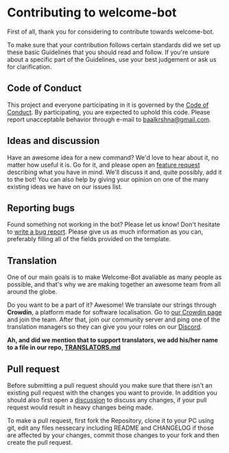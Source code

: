 [coc]: https://github.com/Welcome-Bot/welcome-bot/blob/main/.github/CODE_OF_CONDUCT.md
[discussion]: https://github.com/Welcome-Bot/welcome-bot/discussions
[bug]: https://github.com/Welcome-Bot/welcome-bot/issues/new?template=bug_report.md
[feature]: https://github.com/Welcome-Bot/welcome-bot/issues/new?template=feature_request.md
[crowdin]: https://crowdin.com/project/welcome-bot
[TRANSLATORS.md]: https://github.com/Welcome-Bot/welcome-bot/blob/main/TRANSLATORS.md
[Discord]: https://dsc.gg/welcome-bot-guild

# Contributing to welcome-bot

First of all, thank you for considering to contribute towards welcome-bot.

To make sure that your contribution follows certain standards did we set up these basic Guidelines that you should read and follow.
If you're unsure about a specific part of the Guidelines, use your best judgement or ask us for clarification.

## Code of Conduct

This project and everyone participating in it is governed by the [Code of Conduct][coc].
By participating, you are expected to uphold this code. Please report unacceptable behavior through e-mail to baalkrshna@gmail.com.

## Ideas and discussion

Have an awesome idea for a new command?
We'd love to hear about it, no matter how useful it is.
Go for it, and please open an [feature request][feature] describing what you have in mind.
We'll discuss it and, quite possibly, add it to the bot!
You can also help by giving your opinion on one of the many existing ideas we have on our issues list.

## Reporting bugs

Found something not working in the bot?
Please let us know! Don't hesitate to [write a bug report][bug].
Please give us as much information as you can, preferably filling all of the fields provided on the template.

## Translation

One of our main goals is to make Welcome-Bot avaliable as many people as possible, and that's why we are making together an awesome team from all around the globe.

Do you want to be a part of it? Awesome! We translate our strings through **Crowdin**, a platform made for software localisation.
Go to [our Crowdin page][crowdin] and join the team.
After that, join our community server and ping one of the translation managers so they can give you your roles on our [Discord].

**Ah, and did we mention that to support translators, we add his/her name to a file in our repo, [TRANSLATORS.md]**

## Pull request

Before submitting a pull request should you make sure that there isn't an existing pull request with the changes you want to provide.
In addition you should also first open a [discussion] to discuss any changes, if your pull request would result in heavy changes being made.

To make a pull request, first fork the Repository, clone it to your PC using git, edit any files nessecary including README and CHANGELOG if those are affected by your changes, commit those changes to your fork and then create the pull request.
